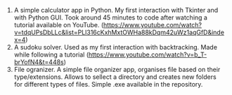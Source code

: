 1. A simple calculator app in Python. My first interaction with Tkinter and with Python GUI.
Took around 45 minutes to code after watching a tutorial available on YouTube. (https://www.youtube.com/watch?v=tdqUPsDbLLc&list=PLl316cKxhMxtOWHa88kDqm42uWz1aqGfD&index=4)
2. A sudoku solver. Used as my first interaction with backtracking. Made while following a tutorial (https://www.youtube.com/watch?v=b_T-brYofN4&t=448s)
3. File ogranizer. A simple file organizer app, organises file based on their type/extensions. Allows to sellect a directory and creates new folders for different types of files. Simple .exe available in the repository.
